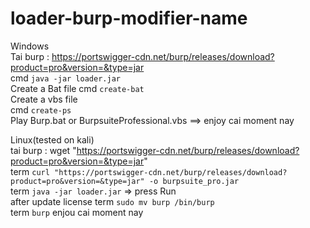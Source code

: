 # loader-burp-modifier-name
Windows  
Tai burp : https://portswigger-cdn.net/burp/releases/download?product=pro&version=&type=jar  
cmd `java -jar loader.jar`  
Create a Bat file
cmd `create-bat`  
Create a vbs file  
cmd `create-ps`  
Play Burp.bat or BurpsuiteProfessional.vbs ==> enjoy cai moment nay   
  
Linux(tested on kali)  
tai burp : wget "https://portswigger-cdn.net/burp/releases/download?product=pro&version=&type=jar"  
term `curl "https://portswigger-cdn.net/burp/releases/download?product=pro&version=&type=jar" -o burpsuite_pro.jar`  
term `java -jar loader.jar` => press Run  
after update license
term `sudo mv burp /bin/burp`  
term `burp` enjou cai moment nay
